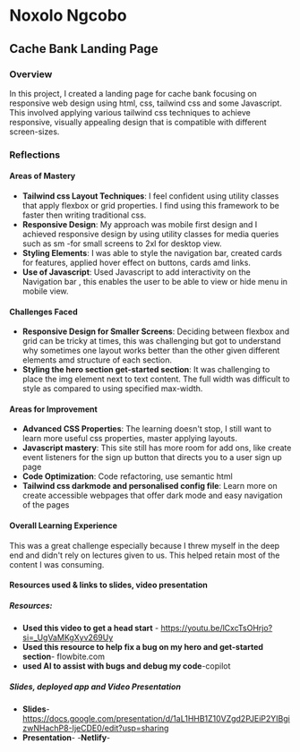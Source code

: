 

# Noxolo Ngcobo 

## **Cache Bank Landing Page**

### Overview
In this project, I created a landing page for cache bank focusing on responsive web design using html, css, tailwind css and some Javascript. 
This involved applying various tailwind css techniques to achieve responsive, visually appealing design that is compatible with different screen-sizes.

### Reflections

#### Areas of Mastery

- **Tailwind css  Layout Techniques**:  I feel confident using utility classes that apply flexbox or grid properties. 
I find using this framework to be faster then writing traditional css.
- **Responsive Design**: My approach was mobile first design and  I achieved responsive design by using utility classes 
for media queries such as sm -for small screens to 2xl for desktop view.
- **Styling Elements**: I was able to style the navigation bar, created cards for features, 
applied hover effect on buttons, cards amd links.
- **Use of Javascript**: Used Javascript to add interactivity on the Navigation bar , 
this enables the user to be able to view or hide menu in mobile view.

#### Challenges Faced

- **Responsive Design for Smaller Screens**: Deciding between flexbox and grid can be tricky at times, 
this was challenging but got to understand why sometimes one layout works better than the other 
given different elements amd structure of each section.
- **Styling the hero section get-started section**: It was challenging to place the img element next to text content. 
The full width was difficult to style as compared to using  specified max-width.

#### Areas for Improvement

- **Advanced CSS Properties**: The learning doesn't stop, I still want to learn more useful css properties, master applying layouts.
- **Javascript mastery**: This site still has more room for add ons, 
like create event listeners for the sign up button that directs you to a user sign up page
- **Code Optimization**:  Code refactoring, use semantic html
- **Tailwind css darkmode and personalised config file**: Learn more on create accessible webpages that offer dark mode and easy navigation of the pages

#### Overall Learning Experience

  This was a great challenge especially because I threw myself in the deep end and didn't rely on lectures given to us. 
  This helped retain most of the content I was consuming.


#### Resources used & links to slides, video presentation

##### Resources:

- **Used this video to get a head start** - https://youtu.be/lCxcTsOHrjo?si=_UgVaMKgXyv269Uy
- **Used this resource to help fix a bug on my hero and get-started section**- flowbite.com
- **used AI to assist with bugs and debug my code**-copilot

##### Slides, deployed app and Video Presentation
- **Slides**- https://docs.google.com/presentation/d/1aL1HHB1Z10VZgd2PJEiP2YIBgizwNHachP8-IjeCDE0/edit?usp=sharing
- **Presentation**-
-**Netlify**- 


